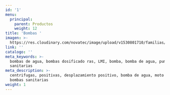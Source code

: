 ```yaml
---
id: '1'
menu:
  principal:
    parent: Productos
    weight: 12
title: 'Bombas '
imagen: >-
  https://res.cloudinary.com/novatec/image/upload/v1530801710/familias/9366d0e70f34a6f1b6209553132f7063-centrifugas-sanitarias.jpg
link: ''
catalogo: ''
meta_keywords: >-
  bombas de agua, bombas dosificado ras, LMI, bomba, bomba de agua, pump, bombas
  sanitarias
meta_description: >-
  centrifugas, positivas, desplazamiento positivo, bomba de agua, moto bomba,
  bombas sanitarias
weight: 1
---
```


